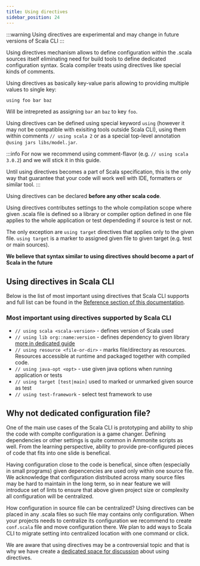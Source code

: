 ```yaml
---
title: Using directives
sidebar_position: 24
---
```


:::warning
Using directives are experimental and may change in future versions of Scala CLI
:::

Using directives mechanism allows to define configuration within the .scala sources itself eliminating need for build tools to define dedicated configuration syntax. Scala compiler treats using directives like special kinds of comments.

Using directives as basically key-value paris allowing to providing multiple values to single key:

```scala
using foo bar baz
```

Will be intrepreted as assigning `bar` an `baz` to key `foo`. 

Using directives can be defined using special keyword `using` (however it may not be compatible with exisiting tools outside Scala CLI), using them within comments `// using scala 2` or as a special top-level annotation `@using jars libs/model.jar`.

:::info
For now we recommend using comment-flavor (e.g. `// using scala 3.0.2`) and we will stick it in this guide. 

Until using directives becomes a part of Scala specification, this is the only way that guarantee that your code will work well with IDE, formatters or similar tool.
:::

Using directives can be declared **before any other scala code**.

Using directives contributes settings to the whole compilation scope where given .scala file is defined so a library or compiler option defined in one file applies to the whole application or test dependeding if source is test or not.

The only exception are `using target` directives that applies only to the given file. `using target` is a marker to assigned given file to given target (e.g. test or main sources).

**We believe that syntax similar to using directives should become a part of Scala in the future**

## Using directives in Scala CLI

Below is the list of most important using directives that Scala CLI supports and full list can be found in the [Reference section of this documentation](./reference/directives.md).

### Most important using directives supported by Scala CLI

- `// using scala <scala-version>` - defines version of Scala used
- `// using lib org::name:version` - defines dependency to given library [more in dedicated guide](http://localhost:3000/docs/guides/dependencies)
- `// using resource <file-or-dir>` - marks file/directory as resources. Resources accessible at runtime and packaged together with compiled code.
- `// using java-opt <opt>` - use given java options when running application or tests
- `// using target [test|main]` used to marked or unmarked given source as test
- `// using test-framework` - select test framework to use

## Why not dedicated configuration file?

One of the main use cases of the Scala CLI is prototyping and ability to ship the code with complte configuration is a game changer. Defining dependencies or other settings is quite common in Ammonite scripts as well. From the learning perspective, ability to provide pre-configured pieces of code that fits into one slide is benefical. 

Having configuration close to the code is benefical, since often (especially in small programs) given depencencies are used only within one source file. We acknowledge that configuration distributed across many source files may be hard to maintain in the long term, so in near feature we will introduce set of lints to ensure that above given project size or complexity all configuration will be centralized.

How configuration in source file can be centralized? Using directives can be placed in any .scala files so such file may contains only configuration. When your projects needs to centralize its configuration we recommend to create `conf.scala` file and move configuration there. We plan to add ways to Scala CLI to migrate setting into centralized location with one command or click.

We are aware that using directives may be a controversial topic and that is why we have create a [dedicated space for discussion](https://github.com/VirtusLab/scala-cli/discussions/categories/using-directives-and-cmd-configuration-options) about using directives.